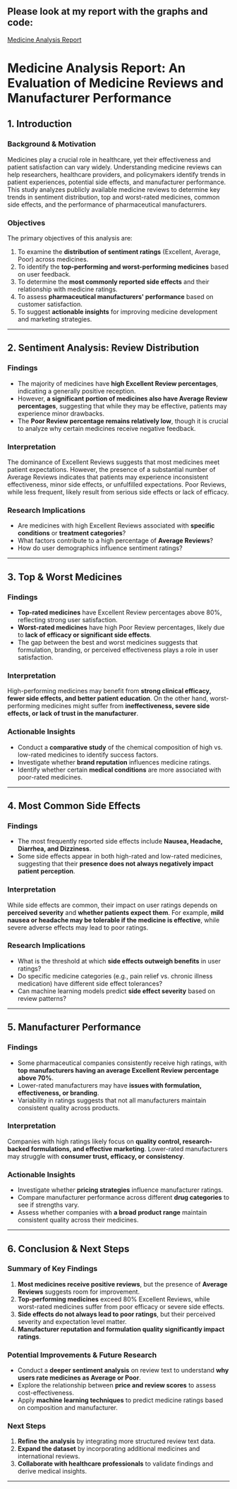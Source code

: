 ## Please look at my report with the graphs and code:
[Medicine Analysis Report](https://keerthanachoutha23.github.io/pharmaceutical-data-analytics/)

# Medicine Analysis Report: An Evaluation of Medicine Reviews and Manufacturer Performance

## **1. Introduction**  
### **Background & Motivation**  
Medicines play a crucial role in healthcare, yet their effectiveness and patient satisfaction can vary widely. Understanding medicine reviews can help researchers, healthcare providers, and policymakers identify trends in patient experiences, potential side effects, and manufacturer performance. This study analyzes publicly available medicine reviews to determine key trends in sentiment distribution, top and worst-rated medicines, common side effects, and the performance of pharmaceutical manufacturers.

### **Objectives**  
The primary objectives of this analysis are:  
1. To examine the **distribution of sentiment ratings** (Excellent, Average, Poor) across medicines.  
2. To identify the **top-performing and worst-performing medicines** based on user feedback.  
3. To determine the **most commonly reported side effects** and their relationship with medicine ratings.  
4. To assess **pharmaceutical manufacturers' performance** based on customer satisfaction.  
5. To suggest **actionable insights** for improving medicine development and marketing strategies.  

---

## **2. Sentiment Analysis: Review Distribution**  
### **Findings**  
- The majority of medicines have **high Excellent Review percentages**, indicating a generally positive reception.  
- However, **a significant portion of medicines also have Average Review percentages**, suggesting that while they may be effective, patients may experience minor drawbacks.  
- The **Poor Review percentage remains relatively low**, though it is crucial to analyze why certain medicines receive negative feedback.  

### **Interpretation**  
The dominance of Excellent Reviews suggests that most medicines meet patient expectations. However, the presence of a substantial number of Average Reviews indicates that patients may experience inconsistent effectiveness, minor side effects, or unfulfilled expectations. Poor Reviews, while less frequent, likely result from serious side effects or lack of efficacy.

### **Research Implications**  
- Are medicines with high Excellent Reviews associated with **specific conditions** or **treatment categories**?  
- What factors contribute to a high percentage of **Average Reviews**?  
- How do user demographics influence sentiment ratings?  

---

## **3. Top & Worst Medicines**  
### **Findings**  
- **Top-rated medicines** have Excellent Review percentages above 80%, reflecting strong user satisfaction.  
- **Worst-rated medicines** have high Poor Review percentages, likely due to **lack of efficacy or significant side effects**.  
- The gap between the best and worst medicines suggests that formulation, branding, or perceived effectiveness plays a role in user satisfaction.

### **Interpretation**  
High-performing medicines may benefit from **strong clinical efficacy, fewer side effects, and better patient education**. On the other hand, worst-performing medicines might suffer from **ineffectiveness, severe side effects, or lack of trust in the manufacturer**.

### **Actionable Insights**  
- Conduct a **comparative study** of the chemical composition of high vs. low-rated medicines to identify success factors.  
- Investigate whether **brand reputation** influences medicine ratings.  
- Identify whether certain **medical conditions** are more associated with poor-rated medicines.  

---

## **4. Most Common Side Effects**  
### **Findings**  
- The most frequently reported side effects include **Nausea, Headache, Diarrhea, and Dizziness**.  
- Some side effects appear in both high-rated and low-rated medicines, suggesting that their **presence does not always negatively impact patient perception**.  

### **Interpretation**  
While side effects are common, their impact on user ratings depends on **perceived severity** and **whether patients expect them**. For example, **mild nausea or headache may be tolerable if the medicine is effective**, while severe adverse effects may lead to poor ratings.

### **Research Implications**  
- What is the threshold at which **side effects outweigh benefits** in user ratings?  
- Do specific medicine categories (e.g., pain relief vs. chronic illness medication) have different side effect tolerances?  
- Can machine learning models predict **side effect severity** based on review patterns?  

---

## **5. Manufacturer Performance**  
### **Findings**  
- Some pharmaceutical companies consistently receive high ratings, with **top manufacturers having an average Excellent Review percentage above 70%**.  
- Lower-rated manufacturers may have **issues with formulation, effectiveness, or branding**.  
- Variability in ratings suggests that not all manufacturers maintain consistent quality across products.

### **Interpretation**  
Companies with high ratings likely focus on **quality control, research-backed formulations, and effective marketing**. Lower-rated manufacturers may struggle with **consumer trust, efficacy, or consistency**.

### **Actionable Insights**  
- Investigate whether **pricing strategies** influence manufacturer ratings.  
- Compare manufacturer performance across different **drug categories** to see if strengths vary.  
- Assess whether companies with **a broad product range** maintain consistent quality across their medicines.  

---

## **6. Conclusion & Next Steps**  
### **Summary of Key Findings**  
1. **Most medicines receive positive reviews**, but the presence of **Average Reviews** suggests room for improvement.  
2. **Top-performing medicines** exceed 80% Excellent Reviews, while worst-rated medicines suffer from poor efficacy or severe side effects.  
3. **Side effects do not always lead to poor ratings**, but their perceived severity and expectation level matter.  
4. **Manufacturer reputation and formulation quality significantly impact ratings**.

### **Potential Improvements & Future Research**  
- Conduct a **deeper sentiment analysis** on review text to understand **why users rate medicines as Average or Poor**.  
- Explore the relationship between **price and review scores** to assess cost-effectiveness.  
- Apply **machine learning techniques** to predict medicine ratings based on composition and manufacturer.  

### **Next Steps**  
1. **Refine the analysis** by integrating more structured review text data.  
2. **Expand the dataset** by incorporating additional medicines and international reviews.  
3. **Collaborate with healthcare professionals** to validate findings and derive medical insights.  

---
